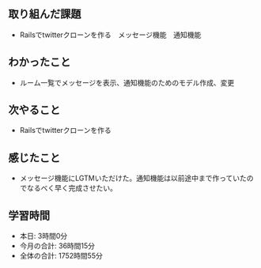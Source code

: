 ## 取り組んだ課題
- Railsでtwitterクローンを作る　メッセージ機能　通知機能
## わかったこと
- ルーム一覧でメッセージを表示、通知機能のためのモデル作成、変更
## 次やること
- Railsでtwitterクローンを作る
## 感じたこと
- メッセージ機能にLGTMいただけた。通知機能は以前途中まで作っていたのでなるべく早く完成させたい。
## 学習時間
- 本日: 3時間0分
- 今月の合計: 36時間15分
- 全体の合計: 1752時間55分
